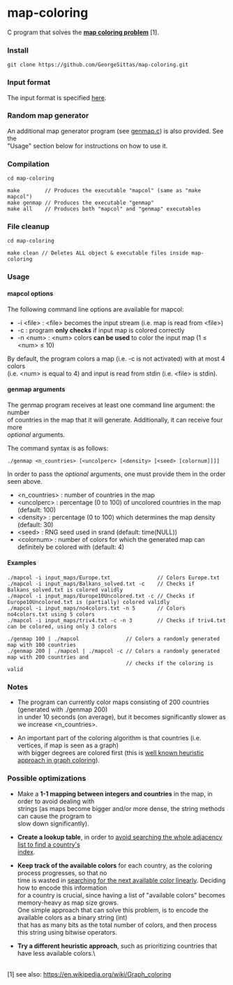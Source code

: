 # map-coloring
 C program that solves the **[map coloring problem](https://en.wikipedia.org/wiki/Map_coloring)** [1].

### Install
```
git clone https://github.com/GeorgeSittas/map-coloring.git
```

### Input format
The input format is specified [here](https://github.com/GeorgeSittas/map-coloring/blob/b7a8202f630aaae24cd155c7556905c39ec7b3a2/src/parse.c#L1-L20).

### Random map generator
An additional map generator program (see [genmap.c](https://github.com/GeorgeSittas/map-coloring/blob/master/src/genmap.c)) is also provided. See the\
"Usage" section below for instructions on how to use it.

### Compilation
```
cd map-coloring

make        // Produces the executable "mapcol" (same as "make mapcol")
make genmap // Produces the executable "genmap"
make all    // Produces both "mapcol" and "genmap" executables
```

### File cleanup
```
cd map-coloring

make clean // Deletes ALL object & executable files inside map-coloring
```

### Usage
#### mapcol options
The following command line options are available for mapcol:

- \-i \<file\> : \<file\> becomes the input stream (i.e. map is read from \<file\>)
- \-c : program **only checks** if input map is colored correctly
- \-n \<num\> : \<num\> colors **can be used** to color the input map (1 ≤ \<num\> ≤ 10)

By default, the program colors a map (i.e. -c is not activated) with at most 4 colors\
(i.e. \<num\> is equal to 4) and input is read from stdin (i.e. \<file\> is stdin).

#### genmap arguments
The genmap program receives at least one command line argument: the number\
of countries in the map that it will generate. Additionally, it can receive four more\
_optional_ arguments.

The command syntax is as follows:

```
./genmap <n_countries> [<uncolperc> [<density> [<seed> [colornum]]]]
```

In order to pass the _optional_ arguments, one must provide them in the order seen above.

- \<n_countries\> : number of countries in the map
- \<uncolperc\> : percentage (0 to 100) of uncolored countries in the map (default: 100)
- \<density\> : percentage (0 to 100) which determines the map density (default: 30)
- \<seed\> : RNG seed used in srand (default: time(NULL))
- \<colornum\> : number of colors for which the generated map can definitely be colored with (default: 4)

#### Examples
```
./mapcol -i input_maps/Europe.txt               // Colors Europe.txt
./mapcol -i input_maps/Balkans_solved.txt -c    // Checks if Balkans_solved.txt is colored validly
./mapcol -i input_maps/Europe10Uncolored.txt -c // Checks if Europe10Uncolored.txt is (partially) colored validly
./mapcol -i input_maps/no4colors.txt -n 5       // Colors no4colors.txt using 5 colors
./mapcol -i input_maps/triv4.txt -c -n 3        // Checks if triv4.txt can be colored, using only 3 colors

./genmap 100 | ./mapcol               // Colors a randomly generated map with 100 countries
./genmap 200 | ./mapcol | ./mapcol -c // Colors a randomly generated map with 200 countries and
                                      // checks if the coloring is valid
```

### Notes
- The program can currently color maps consisting of 200 countries (generated with ./genmap 200)\
in under 10 seconds (on average), but it becomes significantly slower as we increase \<n_countries\>.

- An important part of the coloring algorithm is that countries (i.e. vertices, if map is seen as a graph)\
with bigger degrees are colored first (this is [well known heuristic approach in graph coloring](https://en.wikipedia.org/wiki/Greedy_coloring)).

### Possible optimizations

- Make a **1-1 mapping between integers and countries** in the map, in order to avoid dealing with\
strings (as maps become bigger and/or more dense, the string methods can cause the program to\
slow down significantly).

- **Create a lookup table**, in order to [avoid searching the whole adjacency list to find a country's\
index](https://github.com/GeorgeSittas/map-coloring/blob/b7a8202f630aaae24cd155c7556905c39ec7b3a2/src/color.c#L89-L97).

- **Keep track of the available colors** for each country, as the coloring process progresses, so that no\
time is wasted in [searching for the next available color linearly](https://github.com/GeorgeSittas/map-coloring/blob/b7a8202f630aaae24cd155c7556905c39ec7b3a2/src/color.c#L132-L163). Deciding how to encode this information\
for a country is crucial, since having a list of "available colors" becomes memory-heavy as map size grows.\
One simple approach that can solve this problem, is to encode the available colors as a binary string (int)\
that has as many bits as the total number of colors, and then process this string using bitwise operators.

- **Try a different heuristic approach**, such as prioritizing countries that have less available colors.\

\
[1] see also: https://en.wikipedia.org/wiki/Graph_coloring
